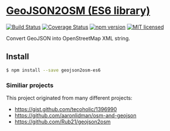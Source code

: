 # [GeoJSON2OSM (ES6 library)](https://www.npmjs.com/package/geojson2osm-es6)

[![Build Status](https://travis-ci.org/DenisCarriere/geojson2osm-es6.svg?branch=master)](https://travis-ci.org/DenisCarriere/geojson2osm-es6)
[![Coverage Status](https://coveralls.io/repos/github/DenisCarriere/geojson2osm-es6/badge.svg?branch=master)](https://coveralls.io/github/DenisCarriere/geojson2osm-es6?branch=master)
[![npm version](https://badge.fury.io/js/geojson2osm-es6.svg)](https://badge.fury.io/js/geojson2osm-es6)
[![MIT licensed](https://img.shields.io/badge/license-MIT-blue.svg)](https://raw.githubusercontent.com/DenisCarriere/geojson2osm-es6/master/LICENSE)

Convert GeoJSON into OpenStreetMap XML string.

## Install

```bash
$ npm install --save geojson2osm-es6
```

### Similiar projects

This project originated from many different projects:

- https://gist.github.com/tecoholic/1396990
- https://github.com/aaronlidman/osm-and-geojson
- https://github.com/Rub21/geojson2osm
